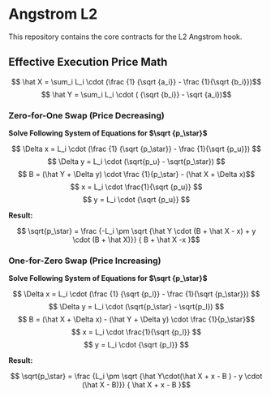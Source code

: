 # Angstrom L2

This repository contains the core contracts for the L2 Angstrom hook.

## Effective Execution Price Math

$$ \hat X = \sum_i L_i \cdot (\frac {1} {\sqrt {a_i}} - \frac {1}{\sqrt {b_i}})$$
$$ \hat Y = \sum_i L_i \cdot ( {\sqrt {b_i}} - \sqrt {a_i})$$

### Zero-for-One Swap (Price Decreasing)

**Solve Following System of Equations for $\sqrt {p_\star}$**

$$ \Delta x = L_i \cdot (\frac {1} {\sqrt {p_\star}} - \frac {1}{\sqrt {p_u}}) $$
$$ \Delta y = L_i \cdot (\sqrt{p_u} - \sqrt{p_\star}) $$
$$ B = (\hat Y + \Delta y) \cdot \frac {1}{p_\star} - (\hat X + \Delta x)$$ 
$$ x = L_i \cdot \frac{1}{\sqrt {p_u}} $$
$$ y = L_i \cdot {\sqrt {p_u}} $$




**Result:**

$$ \sqrt{p_\star} = \frac {-L_i \pm \sqrt {\hat Y \cdot (B + \hat X - x) + y \cdot (B + \hat X)}} { B + \hat X -x }$$

### One-for-Zero Swap (Price Increasing)

**Solve Following System of Equations for $\sqrt {p_\star}$**

$$ \Delta x = L_i \cdot (\frac {1} {\sqrt {p_l}} - \frac {1}{\sqrt {p_\star}}) $$
$$ \Delta y = L_i \cdot (\sqrt{p_\star} - \sqrt{p_l}) $$
$$ B = (\hat X + \Delta x) -  (\hat Y + \Delta y) \cdot \frac {1}{p_\star}$$ 
$$ x = L_i \cdot \frac{1}{\sqrt {p_l}} $$
$$ y = L_i \cdot {\sqrt {p_l}} $$

**Result:**

$$ \sqrt{p_\star} = \frac {L_i \pm \sqrt {\hat Y\cdot(\hat X + x - B ) - y \cdot (\hat X - B)}} { \hat X + x - B }$$
